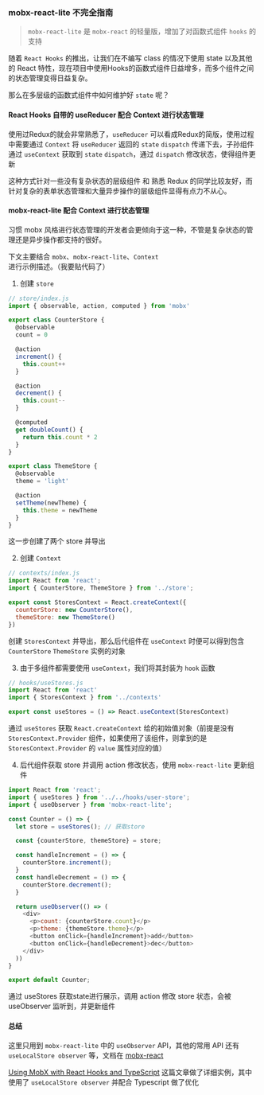 ### mobx-react-lite 不完全指南

> `mobx-react-lite` 是 `mobx-react` 的轻量版，增加了对函数式组件 `hooks` 的支持

随着 `React Hooks` 的推出，让我们在不编写 class 的情况下使用 state 以及其他的 React 特性，现在项目中使用Hooks的函数式组件日益增多，而多个组件之间的状态管理变得日益复杂。

那么在多层级的函数式组件中如何维护好 `state` 呢？

#### React Hooks 自带的 useReducer 配合 Context 进行状态管理
使用过Redux的就会非常熟悉了，`useReducer` 可以看成Redux的简版，使用过程中需要通过 `Context` 将 `useReducer` 返回的 `state` `dispatch` 传递下去，子孙组件通过 `useContext` 获取到 `state` `dispatch`，通过 `dispatch` 修改状态，使得组件更新

这种方式针对一些没有复杂状态的层级组件 和 熟悉 Redux 的同学比较友好，而针对复杂的表单状态管理和大量异步操作的层级组件显得有点力不从心。

#### mobx-react-lite 配合 Context 进行状态管理
习惯 mobx 风格进行状态管理的开发者会更倾向于这一种，不管是复杂状态的管理还是异步操作都支持的很好。

下文主要结合 `mobx`、`mobx-react-lite`、`Context` 进行示例描述。（我要贴代码了）

1. 创建 `store`
``` javascript
// store/index.js
import { observable, action, computed } from 'mobx'

export class CounterStore {
  @observable
  count = 0

  @action
  increment() {
    this.count++
  }

  @action
  decrement() {
    this.count--
  }

  @computed
  get doubleCount() {
    return this.count * 2
  }
}

export class ThemeStore {
  @observable
  theme = 'light'

  @action
  setTheme(newTheme) {
    this.theme = newTheme
  }
}
```
这一步创建了两个 store 并导出

2. 创建 `Context` 
``` javascript
// contexts/index.js
import React from 'react';
import { CounterStore, ThemeStore } from '../store';

export const StoresContext = React.createContext({
  counterStore: new CounterStore(),
  themeStore: new ThemeStore()
})
```

创建 `StoresContext` 并导出，那么后代组件在 `useContext` 时便可以得到包含 `CounterStore` `ThemeStore` 实例的对象

3. 由于多组件都需要使用 `useContext`，我们将其封装为 `hook` 函数
``` javascript
// hooks/useStores.js
import React from 'react'
import { StoresContext } from '../contexts'

export const useStores = () => React.useContext(StoresContext)
```

通过 `useStores` 获取 `React.createContext` 给的初始值对象（前提是没有 `StoresContext.Provider` 组件，如果使用了该组件，则拿到的是 `StoresContext.Provider` 的 `value` 属性对应的值）

4. 后代组件获取 store 并调用 action 修改状态，使用 `mobx-react-lite` 更新组件
``` javascript
import React from 'react';
import { useStores } from '../../hooks/user-store';
import { useObserver } from 'mobx-react-lite';

const Counter = () => {
  let store = useStores(); // 获取store

  const {counterStore, themeStore} = store;

  const handleIncrement = () => {
    counterStore.increment();
  }
  const handleDecrement = () => {
    counterStore.decrement();
  }

  return useObserver(() => (
    <div>
      <p>count: {counterStore.count}</p>
      <p>theme: {themeStore.theme}</p>
      <button onClick={handleIncrement}>add</button>
      <button onClick={handleDecrement}>dec</button>
    </div>
  ))
}

export default Counter;
```

通过 useStores 获取state进行展示，调用 action 修改 store 状态，会被 useObserver 监听到，并更新组件

#### 总结
这里只用到 `mobx-react-lite` 中的 `useObserver` API，其他的常用 API 还有 `useLocalStore observer` 等，文档在 [mobx-react](https://mobx-react.js.org/)

[Using MobX with React Hooks and TypeScript](https://blog.mselee.com/posts/2019/06/08/using-mobx-with-react-hooks-typescript/)
这篇文章做了详细实例，其中使用了 `useLocalStore observer` 并配合 Typescript 做了优化